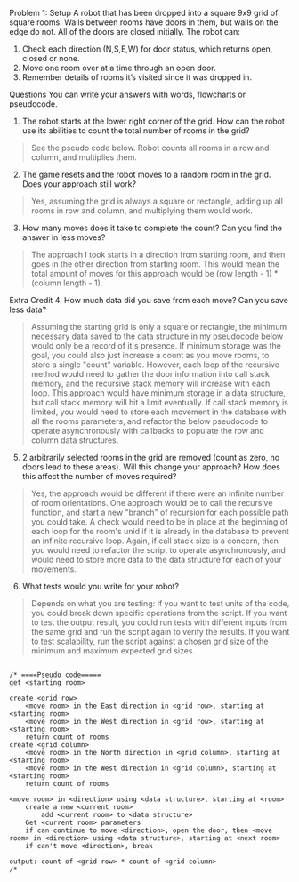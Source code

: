 Problem 1: 
Setup 
  A robot that has been dropped into a square 9x9 grid of square rooms. Walls between rooms have doors in them, but walls on the edge do not. All of the doors are closed initially. 
  The robot can: 
  1. Check each direction (N,S,E,W) for door status, which returns open, closed or none. 
  2. Move one room over at a time through an open door. 
  3. Remember details of rooms it’s visited since it was dropped in.
  
Questions 
You can write your answers with words, flowcharts or pseudocode. 
  1. The robot starts at the lower right corner of the grid. How can the robot use its abilities to count the total number of rooms in the grid? 
> See the pseudo code below. Robot counts all rooms in a row and column, and multiplies them.
      
  2. The game resets and the robot moves to a random room in the grid. Does your approach still work? 
> Yes, assuming the grid is always a square or rectangle, adding up all rooms in row and column, and multiplying them would work.
      
  3. How many moves does it take to complete the count? Can you find the answer in less moves? 
> The approach I took starts in a direction from starting room, and then goes in the other direction from starting room. This would mean the total amount of moves for this approach would be (row length - 1) * (column length - 1). 
      
Extra Credit 
  4. How much data did you save from each move? Can you save less data? 
> Assuming the starting grid is only a square or rectangle, the minimum necessary data saved to the data structure in my pseudocode below would only be a record of it's presence. If minimum storage was the goal, you could also just increase a count as you move rooms, to store a single "count" variable. 
> However, each loop of the recursive method would need to gather the door information into call stack memory, and the recursive stack memory will increase with each loop. This approach would have minimum storage in a data structure, but call stack memory will hit a limit eventually. If call stack memory is limited, you would need to store each movement in the database with all the rooms parameters, and refactor the below pseudocode to operate asynchronously with callbacks to populate the row and column data structures.
    
  5. 2 arbitrarily selected rooms in the grid are removed (count as zero, no doors lead to these areas). Will this change your approach? How does this affect the number of moves required? 
> Yes, the approach would be different if there were an infinite number of room orientations. 
> One approach would be to call the recursive function, and start a new "branch" of recursion for each possible path you could take. A check would need to be in place at the beginning of each loop for the room's unid if it is already in the database to prevent an infinite recursive loop. 
> Again, if call stack size is a concern, then you would need to refactor the script to operate asynchronously, and would need to store more data to the data structure for each of your movements.
  
  6. What tests would you write for your robot? 
> Depends on what you are testing: 
> If you want to test units of the code, you could break down specific operations from the script.
> If you want to test the output result, you could run tests with different inputs from the same grid and run the script again to verify the results.
> If you want to test scalability, run the script against a chosen grid size of the minimum and maximum expected grid sizes.

```

/* ====Pseudo code=====
get <starting room>

create <grid row>
    <move room> in the East direction in <grid row>, starting at <starting room>
    <move room> in the West direction in <grid row>, starting at <starting room>
    return count of rooms
create <grid column> 
    <move room> in the North direction in <grid column>, starting at <starting room>
    <move room> in the West direction in <grid column>, starting at <starting room>
    return count of rooms
    
<move room> in <direction> using <data structure>, starting at <room>
    create a new <current room>
        add <current room> to <data structure>
    Get <current room> parameters
    if can continue to move <direction>, open the door, then <move room> in <direction> using <data structure>, starting at <next room>
    if can't move <direction>, break

output: count of <grid row> * count of <grid column>
/*
```
